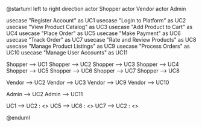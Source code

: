 @startuml
left to right direction
actor Shopper
actor Vendor
actor Admin

usecase "Register Account" as UC1
usecase "Login to Platform" as UC2
usecase "View Product Catalog" as UC3
usecase "Add Product to Cart" as UC4
usecase "Place Order" as UC5
usecase "Make Payment" as UC6
usecase "Track Order" as UC7
usecase "Rate and Review Products" as UC8
usecase "Manage Product Listings" as UC9
usecase "Process Orders" as UC10
usecase "Manage User Accounts" as UC11

Shopper --> UC1
Shopper --> UC2
Shopper --> UC3
Shopper --> UC4
Shopper --> UC5
Shopper --> UC6
Shopper --> UC7
Shopper --> UC8

Vendor --> UC2
Vendor --> UC3
Vendor --> UC9
Vendor --> UC10

Admin --> UC2
Admin --> UC11

UC1 --> UC2 : <<includes>>
UC5 --> UC6 : <<includes>>
UC7 --> UC2 : <<includes>>

@enduml
